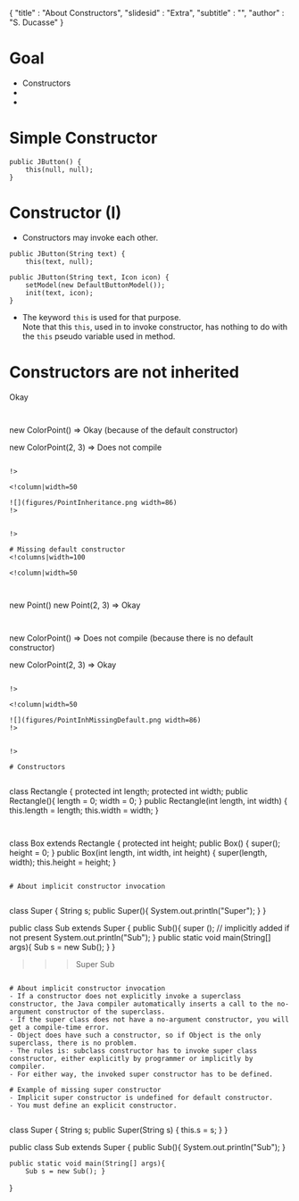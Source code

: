 { 
"title" : "About Constructors",
"slidesid" : "Extra",
"subtitle" : "",
"author" : "S. Ducasse" 
} 
 
 
# Goal 
- Constructors 
-  
-  
 
# Simple Constructor 
 
``` 
public JButton() {
    this(null, null);
} 
``` 
 
# Constructor (I) 
- Constructors may invoke each other.  
 
``` 
public JButton(String text) {
    this(text, null); 
``` 
 
``` 
public JButton(String text, Icon icon) {
    setModel(new DefaultButtonModel());
    init(text, icon);
} 
``` 
- The keyword `this` is used for that purpose.  
Note that this `this`, used in to invoke constructor, has nothing to do with the `this` pseudo variable used in method. 
# Constructors are not inherited 
<!columns|width=100 
 
<!column|width=50 
 
 
``` 
new Point()
new Point(2, 3)
=> Okay 
``` 
 
``` 
new ColorPoint()
=> Okay (because of the 
default constructor)

new ColorPoint(2, 3)
=> Does not compile 
``` 
 
!> 
 
<!column|width=50 
 
![](figures/PointInheritance.png width=86) 
!> 
 
 
!> 
 
# Missing default constructor 
<!columns|width=100 
 
<!column|width=50 
 
 
``` 
new Point()
new Point(2, 3)
=> Okay 
``` 
 
``` 
new ColorPoint()
=> Does not compile 
(because there is no 
default constructor)

new ColorPoint(2, 3)
=> Okay 
``` 
 
!> 
 
<!column|width=50 
 
![](figures/PointInhMissingDefault.png width=86) 
!> 
 
 
!> 
 
# Constructors 
 
``` 
class Rectangle {
	   protected int length; protected int width;
	   public Rectangle(){
	      length = 0;
	      width = 0; }
	   public Rectangle(int length, int width) {
	         this.length = length;
	         this.width = width; } 
``` 
 
``` 
class Box extends Rectangle {
	   protected int height;
	   public Box() { 
	       super();
	       height = 0; 
	   }
	   public Box(int length, int width, int height) {
	         super(length, width);
	         this.height = height; 
		} 
``` 
 
# About implicit constructor invocation 
 
``` 
class Super {
    String s;
    public Super(){ System.out.println("Super"); }
}
 
public class Sub extends Super { 
    public Sub(){ 
		super (); // implicitly added if not present
		System.out.println("Sub"); }
    public static void main(String[] args){
    	Sub s = new Sub(); }
}

>>> Super
>>> Sub 
``` 
 
# About implicit constructor invocation 
- If a constructor does not explicitly invoke a superclass constructor, the Java compiler automatically inserts a call to the no-argument constructor of the superclass.  
- If the super class does not have a no-argument constructor, you will get a compile-time error.  
- Object does have such a constructor, so if Object is the only superclass, there is no problem. 
- The rules is: subclass constructor has to invoke super class constructor, either explicitly by programmer or implicitly by compiler.  
- For either way, the invoked super constructor has to be defined. 
 
# Example of missing super constructor  
- Implicit super constructor is undefined for default constructor.  
- You must define an explicit constructor. 
 
``` 
class Super {
    String s;
    public Super(String s) { this.s = s; }
}

public class Sub extends Super { 
    public Sub(){ 
		System.out.println("Sub"); }

    public static void main(String[] args){
    	Sub s = new Sub(); }
} 
``` 

